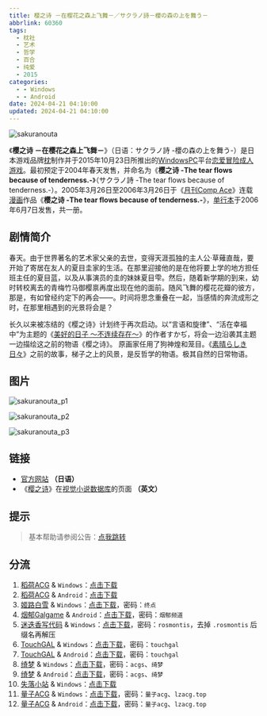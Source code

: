 ```yaml
---
title: 樱之诗 －在樱花之森上飞舞－／サクラノ詩－櫻の森の上を舞う－
abbrlink: 60360
tags:
  - 枕社
  - 艺术
  - 哲学
  - 百合
  - 纯爱
  - 2015
categories:
  - - Windows
  - - Android
date: 2024-04-21 04:10:00
updated: 2024-04-21 04:10:00
---
```


![sakuranouta](https://unpkg.com/galgame/img/sakuranouta.webp)

《**樱之诗 －在樱花之森上飞舞－**》（日语：サクラノ詩 -櫻の森の上を舞う-）是日本游戏品牌[枕](https://zh.wikipedia.org/wiki/枕_(遊戲品牌))制作并于2015年10月23日所推出的[Windows](https://zh.wikipedia.org/wiki/Windows)[PC](https://zh.wikipedia.org/wiki/个人电脑)平台[恋爱冒险](https://zh.wikipedia.org/wiki/戀愛冒險)[成人游戏](https://zh.wikipedia.org/wiki/日本成人遊戲)。最初预定于2004年春天发售，并命名为《**樱之诗 -The tear flows because of tenderness.-**》（サクラノ詩 -The tear flows because of tenderness.-）。2005年3月26日至2006年3月26日于《[月刊Comp Ace](https://zh.wikipedia.org/wiki/月刊Comp_Ace)》连载[漫画](https://zh.wikipedia.org/wiki/漫畫)作品《**樱之诗 -The tear flows because of tenderness.-**》，[单行本](https://zh.wikipedia.org/wiki/单行本)于2006年6月7日发售，共一册。

<!-- more -->

## 剧情简介

春天。由于世界著名的艺术家父亲的去世，变得天涯孤独的主人公·草薙直哉，要开始了寄居在友人的夏目圭家的生活。在那里迎接他的是在他将要上学的地方担任班主任的夏目蓝，以及从事演员的圭的妹妹夏目雫。然后，随着新学期的到来，幼时转校离去的青梅竹马御樱禀再度出现在他的面前。随风飞舞的樱花花瓣的彼方，那是，有如曾经约定下的再会——。时间将思念重叠在一起，当感情的奔流成形之时，在那里相遇到的光景将会是？

长久以来被冻结的《樱之诗》计划终于再次启动。以“言语和旋律”、“活在幸福中”为主题的《[美好的日子 ～不连续存在～](https://zh.wikipedia.org/wiki/美好的日子_～不連續存在～)》的作者すかぢ，将会一边沿袭其主题一边描绘这之前的物语《樱之诗》。 原画家任用了狗神煌和笼目。《[素晴らしき日々](https://zh.wikipedia.org/wiki/美好的日子_～不連續存在～)》之前的故事，梯子之上的风景，是反哲学的物语。极其自然的日常物语。

## 图片

![sakuranouta_p1](https://unpkg.com/galgame/img/sakuranouta_p1.webp)

![sakuranouta_p2](https://unpkg.com/galgame/img/sakuranouta_p2.webp)

![sakuranouta_p3](https://unpkg.com/galgame/img/sakuranouta_p3.webp)

## 链接

- [官方网站](https://www.makura-soft.com/sakuranouta/) **（日语）**
- 《[樱之诗](https://vndb.org/v562)》在[视觉小说数据库](https://zh.wikipedia.org/wiki/視覺小說數據庫)的页面 **（英文）**

## 提示

> 基本帮助请参阅公告：[点我跳转](/p/announcement/)

## 分流

1. [稻荷ACG](https://amoebi.com/) & `Windows`：[点击下载](https://sakustar.top/art/5018)
2. [稻荷ACG](https://amoebi.com/) & `Android`：[点击下载](https://sakustar.top/art/5149)
3. [姬路白雪](https://pan.jlbx.xyz/) & `Windows`：[点击下载](https://pan.jlbx.xyz/?s=%E6%A8%B1%E4%B9%8B%E8%AF%97)，密码：`终点`
4. [烟郁Galgame](https://yanyugal.top/) & `Android`：[点击下载](https://yanyugal.top/d/disk1/%E5%B0%8F%E5%B0%8F%E7%9A%84%E5%88%86%E4%BA%AB%EF%BC%88PC%EF%BC%86%E5%AE%89%E5%8D%93%EF%BC%89/%E5%AE%89%E5%8D%93/%E7%9B%B4%E8%A3%85%E5%AE%89%E8%A3%85%E5%8C%85/%E6%A8%B1%E4%B9%8B%E8%AF%97.7z)，密码：`烟郁频道`
5. [迷迭香写代码](https://rosmontis.com/) & `Windows`：[点击下载](https://drive.rosmontis.com/s/q87Sp)，密码：`rosmontis`，去掉 `.rosmontis` 后缀名再解压
6. [TouchGAL](https://touchgal.net/) & `Windows`：[点击下载](https://pan.touchgal.net/s/Jkxha)，密码：`touchgal`
7. [TouchGAL](https://touchgal.net/) & `Android`：[点击下载](https://pan.touchgal.net/s/eoXhx)，密码：`touchgal`
8. [绮梦](https://acgs.one/) & `Windows`：[点击下载](https://acgs.one/down_html/?url=game/%E6%A8%B1%E4%B9%8B%E8%AF%97&name=%E6%A8%B1%E4%B9%8B%E8%AF%97)，密码：`acgs`、`绮梦`
9. [绮梦](https://acgs.one/) & `Android`：[点击下载](https://acgs.one/down_html/?url=game/%E6%A8%B1%E4%B9%8B%E8%AF%97%E7%9B%B4%E8%A3%85&name=%E6%A8%B1%E4%B9%8B%E8%AF%97%E7%9B%B4%E8%A3%85)，密码：`acgs`、`绮梦`
10. [失落小站](https://www.shinnku.com/) & `Windows`：[点击下载](https://www.shinnku.com/api/download/0/win/%E6%A8%B1%E4%B9%8B%E8%AF%97(%E6%AD%A3%E5%BC%8F%E7%89%88).7z)
11. [量子ACG](https://lzacg.org/) & `Windows`：[点击下载](https://lzacg.org/633)，密码：`量子acg`、`lzacg.top`
12. [量子ACG](https://lzacg.org/) & `Android`：[点击下载](https://lzacg.org/4366)，密码：`量子acg`、`lzacg.top`
